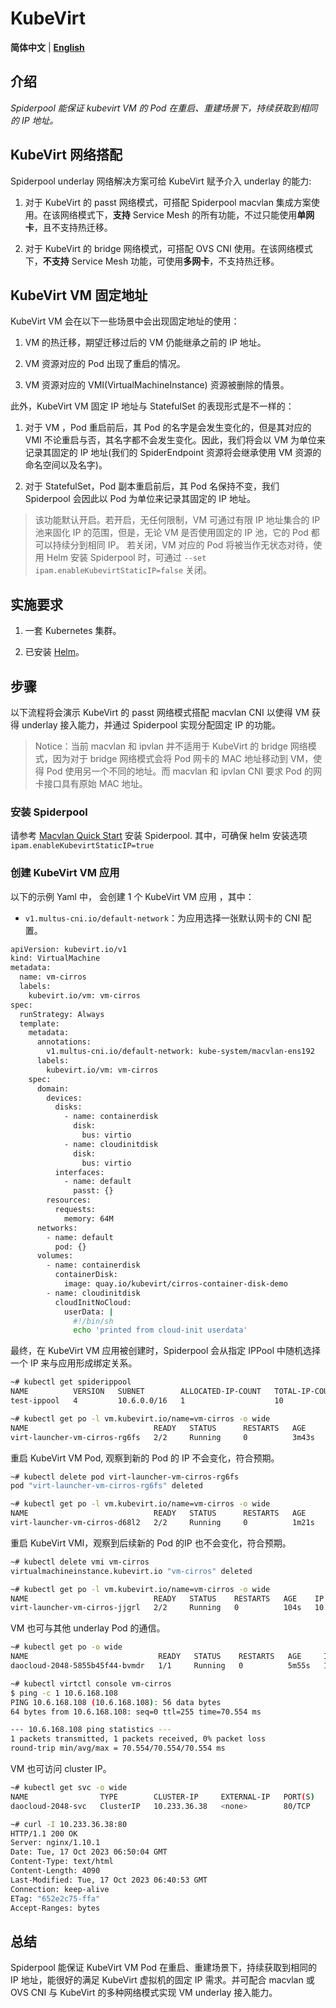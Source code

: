 # KubeVirt

**简体中文** | [**English**](./kubevirt.md)

## 介绍

*Spiderpool 能保证 kubevirt VM 的 Pod 在重启、重建场景下，持续获取到相同的 IP 地址。*

## KubeVirt 网络搭配

Spiderpool underlay 网络解决方案可给 KubeVirt 赋予介入 underlay 的能力:

1. 对于 KubeVirt 的 passt 网络模式，可搭配 Spiderpool macvlan 集成方案使用。在该网络模式下，**支持** Service Mesh 的所有功能，不过只能使用**单网卡**，且不支持热迁移。

2. 对于 KubeVirt 的 bridge 网络模式，可搭配 OVS CNI 使用。在该网络模式下，**不支持** Service Mesh 功能，可使用**多网卡**，不支持热迁移。

## KubeVirt VM 固定地址

KubeVirt VM 会在以下一些场景中会出现固定地址的使用：

1. VM 的热迁移，期望迁移过后的 VM 仍能继承之前的 IP 地址。

2. VM 资源对应的 Pod 出现了重启的情况。

3. VM 资源对应的 VMI(VirtualMachineInstance) 资源被删除的情景。 

此外，KubeVirt VM 固定 IP 地址与 StatefulSet 的表现形式是不一样的：

1. 对于 VM ，Pod 重启前后，其 Pod 的名字是会发生变化的，但是其对应的 VMI 不论重启与否，其名字都不会发生变化。因此，我们将会以 VM 为单位来记录其固定的 IP 地址(我们的 SpiderEndpoint 资源将会继承使用 VM 资源的命名空间以及名字)。

2. 对于 StatefulSet，Pod 副本重启前后，其 Pod 名保持不变，我们 Spiderpool 会因此以 Pod 为单位来记录其固定的 IP 地址。

> 该功能默认开启。若开启，无任何限制，VM 可通过有限 IP 地址集合的 IP 池来固化 IP 的范围，但是，无论 VM 是否使用固定的 IP 池，它的 Pod 都可以持续分到相同 IP。 若关闭，VM 对应的 Pod 将被当作无状态对待，使用 Helm 安装 Spiderpool 时，可通过 `--set ipam.enableKubevirtStaticIP=false` 关闭。

## 实施要求

1. 一套 Kubernetes 集群。

2. 已安装 [Helm](https://helm.sh/docs/intro/install/)。

## 步骤

以下流程将会演示 KubeVirt 的 passt 网络模式搭配 macvlan CNI 以使得 VM 获得 underlay 接入能力，并通过 Spiderpool 实现分配固定 IP 的功能。

> Notice：当前 macvlan 和 ipvlan 并不适用于 KubeVirt 的 bridge 网络模式，因为对于 bridge 网络模式会将 Pod 网卡的 MAC 地址移动到 VM，使得 Pod 使用另一个不同的地址。而 macvlan 和 ipvlan CNI 要求 Pod 的网卡接口具有原始 MAC 地址。

### 安装 Spiderpool

请参考 [Macvlan Quick Start](./install/underlay/get-started-macvlan-zh_CN.md) 安装 Spiderpool. 其中，可确保 helm 安装选项 `ipam.enableKubevirtStaticIP=true`

### 创建 KubeVirt VM 应用

以下的示例 Yaml 中， 会创建 1 个 KubeVirt VM 应用 ，其中：

- `v1.multus-cni.io/default-network`：为应用选择一张默认网卡的 CNI 配置。

```bash
apiVersion: kubevirt.io/v1
kind: VirtualMachine
metadata:
  name: vm-cirros
  labels:
    kubevirt.io/vm: vm-cirros
spec:
  runStrategy: Always
  template:
    metadata:
      annotations:
        v1.multus-cni.io/default-network: kube-system/macvlan-ens192
      labels:
        kubevirt.io/vm: vm-cirros
    spec:
      domain:
        devices:
          disks:
            - name: containerdisk
              disk:
                bus: virtio
            - name: cloudinitdisk
              disk:
                bus: virtio
          interfaces:
            - name: default
              passt: {}
        resources:
          requests:
            memory: 64M
      networks:
        - name: default
          pod: {}
      volumes:
        - name: containerdisk
          containerDisk:
            image: quay.io/kubevirt/cirros-container-disk-demo
        - name: cloudinitdisk
          cloudInitNoCloud:
            userData: |
              #!/bin/sh
              echo 'printed from cloud-init userdata'
```

最终，在 KubeVirt VM 应用被创建时，Spiderpool 会从指定 IPPool 中随机选择一个 IP 来与应用形成绑定关系。

```bash
~# kubectl get spiderippool
NAME          VERSION   SUBNET        ALLOCATED-IP-COUNT   TOTAL-IP-COUNT   DEFAULT
test-ippool   4         10.6.0.0/16   1                    10               false

~# kubectl get po -l vm.kubevirt.io/name=vm-cirros -o wide
NAME                            READY   STATUS      RESTARTS   AGE     IP              NODE                   NOMINATED NODE   READINESS GATES
virt-launcher-vm-cirros-rg6fs   2/2     Running     0          3m43s   10.6.168.105    node2                  <none>           1/1
```

重启 KubeVirt VM Pod, 观察到新的 Pod 的 IP 不会变化，符合预期。

```bash
~# kubectl delete pod virt-launcher-vm-cirros-rg6fs
pod "virt-launcher-vm-cirros-rg6fs" deleted

~# kubectl get po -l vm.kubevirt.io/name=vm-cirros -o wide
NAME                            READY   STATUS      RESTARTS   AGE     IP              NODE                   NOMINATED NODE   READINESS GATES
virt-launcher-vm-cirros-d68l2   2/2     Running     0          1m21s   10.6.168.105    node2                  <none>           1/1
```

重启 KubeVirt VMI，观察到后续新的 Pod 的IP 也不会变化，符合预期。

```bash
~# kubectl delete vmi vm-cirros
virtualmachineinstance.kubevirt.io "vm-cirros" deleted

~# kubectl get po -l vm.kubevirt.io/name=vm-cirros -o wide
NAME                            READY   STATUS    RESTARTS   AGE    IP              NODE                   NOMINATED NODE   READINESS GATES
virt-launcher-vm-cirros-jjgrl   2/2     Running   0          104s   10.6.168.105    node2                  <none>           1/1
```

VM 也可与其他 underlay Pod 的通信。

```bash
~# kubectl get po -o wide
NAME                             READY   STATUS    RESTARTS   AGE     IP              NODE                   NOMINATED NODE   READINESS GATES
daocloud-2048-5855b45f44-bvmdr   1/1     Running   0          5m55s   10.6.168.108    spider-worker          <none>           <none>

~# kubectl virtctl console vm-cirros
$ ping -c 1 10.6.168.108
PING 10.6.168.108 (10.6.168.108): 56 data bytes
64 bytes from 10.6.168.108: seq=0 ttl=255 time=70.554 ms

--- 10.6.168.108 ping statistics ---
1 packets transmitted, 1 packets received, 0% packet loss
round-trip min/avg/max = 70.554/70.554/70.554 ms
```

VM 也可访问 cluster IP。

```bash
~# kubectl get svc -o wide
NAME                TYPE        CLUSTER-IP     EXTERNAL-IP   PORT(S)   AGE     SELECTOR
daocloud-2048-svc   ClusterIP   10.233.36.38   <none>        80/TCP    3m50s   app=daocloud-2048

~# curl -I 10.233.36.38:80
HTTP/1.1 200 OK
Server: nginx/1.10.1
Date: Tue, 17 Oct 2023 06:50:04 GMT
Content-Type: text/html
Content-Length: 4090
Last-Modified: Tue, 17 Oct 2023 06:40:53 GMT
Connection: keep-alive
ETag: "652e2c75-ffa"
Accept-Ranges: bytes
```

## 总结

Spiderpool 能保证 KubeVirt VM Pod 在重启、重建场景下，持续获取到相同的 IP 地址，能很好的满足 KubeVirt 虚拟机的固定 IP 需求。并可配合 macvlan 或 OVS CNI 与 KubeVirt 的多种网络模式实现 VM underlay 接入能力。
